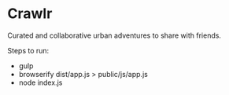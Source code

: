 # Crawlr #

Curated and collaborative urban adventures to share with friends.

Steps to run:
* gulp
* browserify dist/app.js > public/js/app.js
* node index.js
